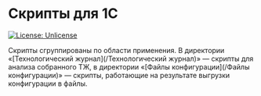 # Скрипты для 1С

[![License: Unlicense](https://img.shields.io/badge/license-Unlicense-blue.svg)](http://unlicense.org/)

Скрипты сгруппированы по области применения. В директории «[Технологический журнал](/Технологический журнал)» — скрипты для анализа собранного ТЖ, в директории «[Файлы конфигурации](/Файлы конфигурации)» — скрипты, работающие на результате выгрузки конфигурации в файлы.